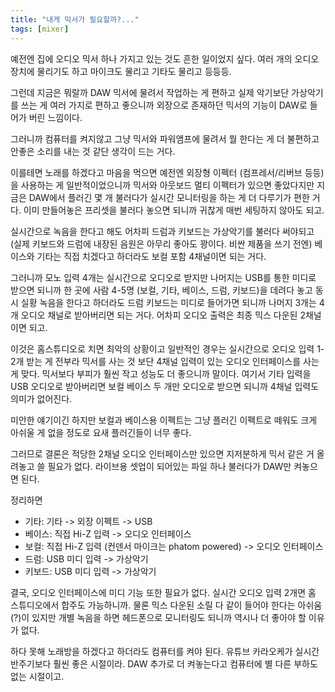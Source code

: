 ```yaml
---
title: "내게 믹서가 필요할까?..."
tags: [mixer]
---
```


예전엔 집에 오디오 믹서 하나 가지고 있는 것도 흔한 일이었지 싶다. 여러 개의 오디오 장치에 물리기도 하고 마이크도 물리고 기타도 물리고 등등등.

그런데 지금은 뭐랄까 DAW 믹서에 물려서 작업하는 게 편하고 실제 악기보단 가상악기를 쓰는 게 여러 가지로 편하고 좋으니까 외장으로 존재하던 믹서의 기능이 DAW로 들어가 버린 느낌이다.

그러니까 컴퓨터를 켜지않고 그냥 믹서와 파워앰프에 물려서 뭘 한다는 게 더 불편하고 안좋은 소리를 내는 것 같단 생각이 드는 거다.

이를테면 노래를 하겠다고 마음을 먹으면 예전엔 외장형 이펙터 (컴프레서/리버브 등등)을 사용하는 게 일반적이었으니까 믹서와 아웃보드 멀티 이펙터가 있으면 좋았다지만 지금은 DAW에서 플러긴 몇 개 불러다가 실시간 모니터링을 하는 게 더 다루기가 편한 거다. 이미 만들어놓은 프리셋을 불러다 놓으면 되니까 귀찮게 매번 세팅하지 않아도 되고.

실시간으로 녹음을 한다고 해도 어차피 드럼과 키보드는 가상악기를 불러다 써야되고 (실제 키보드와 드럼에 내장된 음원은 아무리 좋아도 꽝이다. 비싼 제품을 쓰기 전엔) 베이스와 기타는 직접 치겠다고 하더라도 보컬 포함 4채널이면 되는 거다.

그러니까 모노 입력 4개는 실시간으로 오디오로 받지만 나머지는 USB를 통한 미디로 받으면 되니까 한 곳에 사람 4-5명 (보컬, 기타, 베이스, 드럼, 키보드)을 데려다 놓고 동시 실황 녹음을 한다고 하더라도 드럼 키보드는 미디로 들어가면 되니까 나머지 3개는 4개 오디오 채널로 받아버리면 되는 거다. 어차피 오디오 출력은 최종 믹스 다운된 2채널이면 되고.

이것은 홈스튜디오로 치면 최악의 상황이고 일반적인 경우는 실시간으로 오디오 입력 1-2개 받는 게 전부라 믹서를 사는 것 보단 4채널 입력이 있는 오디오 인터페이스를 사는 게 맞다. 믹서보다 부피가 훨씬 작고 성능도 더 좋으니까 말이다. 여기서 기타 입력을 USB 오디오로 받아버리면 보컬 베이스 두 개만 오디오로 받으면 되니까 4채널 입력도 의미가 없어진다.

미안한 얘기이긴 하지만 보컬과 베이스용 이펙트는 그냥 플러긴 이펙트로 떼워도 크게 아쉬울 게 없을 정도로 요새 플러긴들이 너무 좋다.

그러므로 결론은 적당한 2채널 오디오 인터페이스만 있으면 지저분하게 믹서 같은 거 올려놓고 쓸 필요가 없다. 라이브용 셋업이 되어있는 파일 하나 불러다가 DAW만 켜놓으면 된다.

정리하면

- 기타: 기타 -> 외장 이펙트 -> USB
- 베이스: 직접 Hi-Z 입력 -> 오디오 인터페이스
- 보컬: 직접 Hi-Z 입력 (컨덴서 마이크는 phatom powered) -> 오디오 인터페이스
- 드럼: USB 미디 입력 -> 가상악기
- 키보드: USB 미디 입력 -> 가상악기

결국, 오디오 인터페이스에 미디 기능 또한 필요가 없다. 실시간 오디오 입력 2개면 홈 스튜디오에서 합주도 가능하니까. 물론 믹스 다운된 소릴 다 같이 들어야 한다는 아쉬움(?)이 있지만 개별 녹음을 하면 헤드폰으로 모니터링도 되니까 역시나 더 좋아야 할 이유가 없다.

하다 못해 노래방을 하겠다고 하더라도 컴퓨터를 켜야 된다. 유튜브 카라오케가 실시간 반주기보다 훨씬 좋은 시절이라. DAW 추가로 더 켜놓는다고 컴퓨터에 별 다른 부하도 없는 시절이고.

